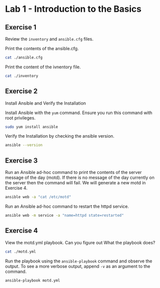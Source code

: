 # Lab 1 - Introduction to the Basics

## Exercise 1
Review the `inventory` and `ansible.cfg` files.

Print the contents of the ansible.cfg.
```bash
cat ./ansible.cfg
```

Print the content of the ivnentory file.
```bash
cat ./inventory
```
## Exercise 2

Install Ansible and Verify the Installation

Install Ansible with the `yum` command. Ensure you run this command with root privileges.
```bash
sudo yum install ansible
```

Verify the Installation by checking the ansible version.
```bash
ansible --version
```

## Exercise 3
Run an Ansible ad-hoc command to print the contents of the server message of the day (motd). If there is no message of the day currently on the server then the command will fail. We will generate a new motd in Exercise 4.

```bash
ansible web -a "cat /etc/motd"
```

Run an Ansible ad-hoc command to restart the httpd service.

```bash
ansible web -m service -a "name=httpd state=restarted"
```

## Exercise 4 
View the motd.yml playbook. Can you figure out What the playbook does?

```bash
cat ./motd.yml
```

Run the playbook using the `ansible-playbook` command and observe the output. To see a more verbose output, append `-v` as an argument to the command.

```bash
ansible-playbook motd.yml
```

